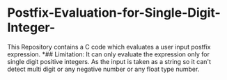 # Postfix-Evaluation-for-Single-Digit-Integer-
This Repository contains a C code which evaluates a user input postfix expression.
*## Limitation: 
It can only evaluate the expression only for single digit positive integers. As the input is taken as a string so it can't detect multi digit or any negative number or any float type number.
